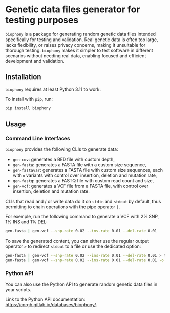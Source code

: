 # Genetic data files generator for testing purposes

`biophony` is a package for generating random genetic data files intended specifically for testing and validation.
Real genetic data is often too large, lacks flexibility, or raises privacy concerns, making it
unsuitable for thorough testing.
`biophony` makes it simpler to test software in different scenarios without needing real data,
enabling focused and efficient development and validation.

## Installation

`biophony` requires at least Python 3.11 to work.

To install with `pip`, run:

```bash
pip install biophony
```

## Usage

### Command Line Interfaces

`biophony` provides the following CLIs to generate data:

- `gen-cov`: generates a BED file with custom depth,
- `gen-fasta`: generates a FASTA file with a custom size sequence,
- `gen-fastavar`: generates a FASTA file with custom size sequences,
  each with `n` variants with control over insertion, deletion and mutation rate,
- `gen-fastq`: generates a FASTQ file with custom read count and size,
- `gen-vcf`: generates a VCF file from a FASTA file, with control over insertion, deletion and mutation rate.

CLIs that read and / or write data do it on `stdin` and `stdout` by default,
thus permitting to chain operations with the pipe operator `|`.

For exemple, run the following command to generate a VCF with 2% SNP, 1% INS and 1% DEL:

```bash
gen-fasta | gen-vcf --snp-rate 0.02 --ins-rate 0.01 --del-rate 0.01
```

To save the generated content, you can either use the regular output operator `>` to redirect `stdout` to a file or
use the dedicated option:

```bash
gen-fasta | gen-vcf --snp-rate 0.02 --ins-rate 0.01 --del-rate 0.01 > test.vcf  # redirect
gen-fasta | gen-vcf --snp-rate 0.02 --ins-rate 0.01 --del-rate 0.01 -o test.vcf  # dedicated option
```

### Python API

You can also use the Python API to generate random genetic data files in your scripts.

Link to the Python API documentation: https://cnrgh.gitlab.io/databases/biophony/.
